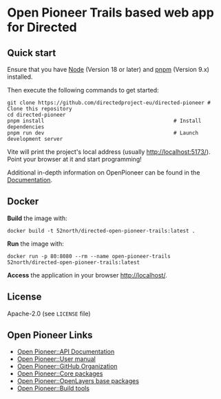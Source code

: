 # Open Pioneer Trails based web app for Directed

## Quick start

Ensure that you have [Node](https://nodejs.org/en/) (Version 18 or later) and [pnpm](https://pnpm.io/) (Version 9.x) installed.

Then execute the following commands to get started:

```shell
git clone https://github.com/directedproject-eu/directed-pioneer # Clone this repository
cd directed-pioneer
pnpm install                                          # Install dependencies
pnpm run dev                                          # Launch development server
```

Vite will print the project's local address (usually <http://localhost:5173/>).
Point your browser at it and start programming!

Additional in-depth information on OpenPioneer can be found in the [Documentation](https://open-pioneer.github.io/trails-demo/starter/docs/README.md).

## Docker

**Build** the image with:

```shell
docker build -t 52north/directed-open-pioneer-trails:latest .
```

**Run** the image with:

```shell
docker run -p 80:8080 --rm --name open-pioneer-trails 52north/directed-open-pioneer-trails:latest
```

**Access** the application in your browser <http://localhost/>.

## License

Apache-2.0 (see `LICENSE` file)

## Open Pioneer Links

-   [Open Pioneer::API Documentation](https://open-pioneer.github.io/trails-demo/core-packages/docs/)
-   [Open Pioneer::User manual](https://github.com/open-pioneer/trails-starter/tree/main/docs#readme)
-   [Open Pioneer::GitHub Organization](https://github.com/open-pioneer/)
-   [Open Pioneer::Core packages](https://github.com/open-pioneer/trails-core-packages)
-   [Open Pioneer::OpenLayers base packages](https://github.com/open-pioneer/trails-openlayers-base-packages)
-   [Open Pioneer::Build tools](https://github.com/open-pioneer/trails-build-tools)
